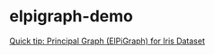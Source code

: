 # elpigraph-demo

[Quick tip: Principal Graph (ElPiGraph) for Iris Dataset](https://medium.com/@VeryFatBoy/quick-tip-principal-graph-elpigraph-for-iris-dataset-b83e0f7ddc17)
